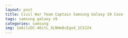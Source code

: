 ```yaml
---
layout: post
title: Civil War Team Captain Samsung Galaxy S9 Case
tags: samsung galaxy s9
categories: samsung
img: 1mAilzDC-46itL_XLNHm8cEgxd_1C5J24
---
```

